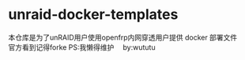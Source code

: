 # unraid-docker-templates  
本仓库是为了unRAID用户使用openfrp内网穿透用户提供 docker 部署文件  
官方看到记得forke PS:我懒得维护　 
by:wututu   
